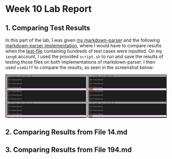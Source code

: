 # Week 10 Lab Report

## 1. Comparing Test Results

In this part of the lab, I was given [my markdown-parser](https://github.com/21KennethTran/markdown-parser) and the following [markdown-parser implementation](https://github.com/nidhidhamnani/markdown-parser/blob/main/MarkdownParse.java), where I would have to compare results when the [test-file](https://github.com/nidhidhamnani/markdown-parser/tree/main/test-files) containing hundreds of test cases were inputted. On my `ieng6` account, I used the provided `script.sh` to run and save the results of testing those files on both implementations of markdown-parser. I then used `vimdiff` to compare the results, as seen in the screenshot below:

![Image](Report5/vimdiff.png)

## 2. Comparing Results from File 14.md

## 3. Comparing Results from File 194.md

